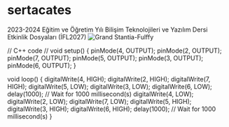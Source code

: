 # sertacates
2023-2024 Eğitim ve Öğretim Yılı Bilişim Teknolojileri ve Yazılım Dersi Etkinlik Dosyaları (İFL2027)
![Grand Stantia-Fulffy](https://github.com/user-attachments/assets/a590a380-afb2-4175-8ecc-5afc1e9251e1)


// C++ code
//
void setup()
{
  pinMode(4, OUTPUT);
  pinMode(2, OUTPUT);
  pinMode(7, OUTPUT);
  pinMode(5, OUTPUT);
  pinMode(3, OUTPUT);
  pinMode(6, OUTPUT);
}

void loop()
{
  digitalWrite(4, HIGH);
  digitalWrite(2, HIGH);
  digitalWrite(7, HIGH);
  digitalWrite(5, LOW);
  digitalWrite(3, LOW);
  digitalWrite(6, LOW);
  delay(1000); // Wait for 1000 millisecond(s)
  digitalWrite(4, LOW);
  digitalWrite(2, LOW);
  digitalWrite(7, LOW);
  digitalWrite(5, HIGH);
  digitalWrite(3, HIGH);
  digitalWrite(6, HIGH);
  delay(1000); // Wait for 1000 millisecond(s)
}
